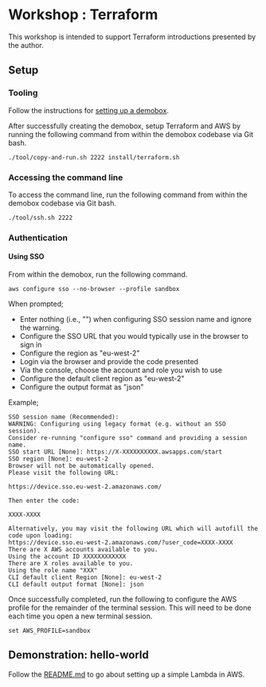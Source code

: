 # Workshop : Terraform

This workshop is intended to support Terraform introductions presented by the author.

## Setup

### Tooling

Follow the instructions for [setting up a demobox](https://github.com/oddballo/virtualbox-demobox).

After successfully creating the demobox, setup Terraform and AWS by running the following command
from within the demobox codebase via Git bash.

```
./tool/copy-and-run.sh 2222 install/terraform.sh

```
### Accessing the command line

To access the command line, run the following command from within the demobox codebase via Git 
bash.

```
./tool/ssh.sh 2222

```

### Authentication

#### Using SSO

From within the demobox, run the following command.

```
aws configure sso --no-browser --profile sandbox

```

When prompted;
- Enter nothing (i.e., "") when configuring SSO session name and ignore the warning.
- Configure the SSO URL that you would typically use in the browser to sign in
- Configure the region as "eu-west-2"
- Login via the browser and provide the code presented
- Via the console, choose the account and role you wish to use
- Configure the default client region as "eu-west-2"
- Configure the output format as "json"

Example;
```
SSO session name (Recommended):
WARNING: Configuring using legacy format (e.g. without an SSO session).
Consider re-running "configure sso" command and providing a session name.
SSO start URL [None]: https://X-XXXXXXXXXX.awsapps.com/start
SSO region [None]: eu-west-2
Browser will not be automatically opened.
Please visit the following URL:

https://device.sso.eu-west-2.amazonaws.com/

Then enter the code:

XXXX-XXXX

Alternatively, you may visit the following URL which will autofill the code upon loading:
https://device.sso.eu-west-2.amazonaws.com/?user_code=XXXX-XXXX
There are X AWS accounts available to you.
Using the account ID XXXXXXXXXXXX
There are X roles available to you.
Using the role name "XXX"
CLI default client Region [None]: eu-west-2
CLI default output format [None]: json
```

Once successfully completed, run the following to configure the AWS 
profile for the remainder of the terminal session. This will need to
be done each time you open a new terminal session.

```
set AWS_PROFILE=sandbox

```

## Demonstration: hello-world

Follow the [README.md](hello-world/README.md) to go about setting up a simple Lambda in AWS.
